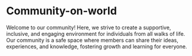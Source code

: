 # Community-on-world
Welcome to our community! Here, we strive to create a supportive, inclusive, and engaging environment for individuals from all walks of life. Our community is a safe space where members can share their ideas, experiences, and knowledge, fostering growth and learning for everyone.
